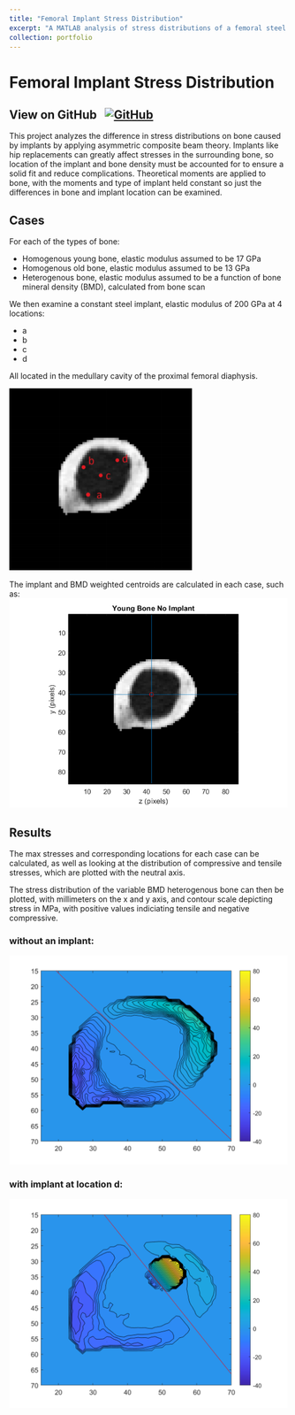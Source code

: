 ```yaml
---
title: "Femoral Implant Stress Distribution"
excerpt: "A MATLAB analysis of stress distributions of a femoral steel implant on different bone types and locations"
collection: portfolio
---
```


# Femoral Implant Stress Distribution

## View on GitHub &nbsp; <a href="https://github.com/ggdurrant/Femoral-Implant-Stress-Distribution"> <img src="https://github.com/favicon.ico" alt="GitHub" width="25"> </a>


This project analyzes the difference in stress distributions on bone caused by implants by applying asymmetric composite beam theory. Implants like hip replacements can greatly affect stresses in the surrounding bone, so location of the implant and bone density must be accounted for to ensure a solid fit and reduce complications. Theoretical moments are applied to bone, with the moments and type of implant held constant so just the differences in bone and implant location can be examined.  


## Cases
For each of the types of bone:
 - Homogenous young bone, elastic modulus assumed to be 17 GPa
 - Homogenous old bone, elastic modulus assumed to be 13 GPa
 - Heterogenous bone, elastic modulus assumed to be a function of bone mineral density (BMD), calculated from bone scan
 
We then examine a constant steel implant, elastic modulus of 200 GPa at 4 locations:
 - a
 - b
 - c
 - d
 
 All located in the medullary cavity of the proximal femoral diaphysis. 
 
![Locations](/images/implantlocs.PNG)

The implant and BMD weighted centroids are calculated in each case, such as:
![Centroid](/images/centroid.png)

## Results
The max stresses and corresponding locations for each case can be calculated, as well as looking at the distribution of compressive and tensile stresses, which are plotted with the neutral axis. 

The stress distribution of the variable BMD heterogenous bone can then be plotted, with millimeters on the x and y axis, and contour scale depicting stress in MPa, with positive values indiciating tensile and negative compressive. 

### without an implant:
![NA](/images/noImplant.png)

### with implant at location d:
![NAImplant](/images/implantD.png)
